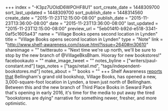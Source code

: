 +++
index = "-K3pz7UOIdD6WPOHF8U1"
sort_create_date = 1448309700
sort_last_updated = 1448309700
sort_publish_date = 1448314560
create_date = "2015-11-23T12:15:00-08:00"
publish_date = "2015-11-23T13:36:00-08:00"
date = "2015-11-23T13:36:00-08:00"
last_updated = "2015-11-23T12:15:00-08:00"
preview_url = "5eb014f0-b92d-e518-3341-0af5c1605a43"
name = "Village Books opens second location in Lynden"
title = "Village Books opens second location in Lynden"
type = "Note"
link = "http://www.shelf-awareness.com/issue.html?issue=2640#m30610"
shareimage = ""
twitterauto = "Next time we're up north, we'll be sure to stop by the new branch of @VillageBksBham. Hooray for new bookstores!"
facebookauto = ""
make_image_tweet = ""
notes_byline = ["writers/paul-constant.md"]
tags_notes = ["tags/retail.md", "tags/independent-bookstores.md"]
notes_about = ""
books = ""
+++
Shelf Awareness [reports that](http://www.shelf-awareness.com/issue.html?issue=2640#m30610) Bellingham's grand old bookshop, Village Books, has opened a new, 3,000-square-foot location in Lynden, a town just north of Bellingham. Between this and the new branch of Third Place Books in Seward Park that's opening in early 2016, it's time for the media to put away the tired "bookstores are dying" narrative for something newer, fresher, and more optimistic.